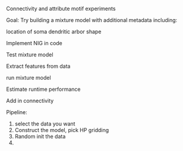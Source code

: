 Connectivity and attribute motif experiments

Goal: 
Try building a mixture model with additional metadata including: 

location of soma
dendritic arbor shape

Implement NIG in code

Test mixture model 

Extract features from data

run mixture model 

Estimate runtime performance

Add in connectivity



Pipeline:

1. select the data you want
2. Construct the model, pick HP gridding
3. Random init the data
4. 
